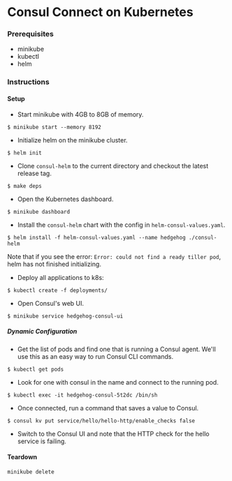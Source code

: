 # Consul Connect on Kubernetes

### Prerequisites
- minikube
- kubectl
- helm

### Instructions
#### Setup
* Start minikube with 4GB to 8GB of memory.

`$ minikube start --memory 8192`

* Initialize helm on the minikube cluster.

`$ helm init`

* Clone `consul-helm` to the current directory and checkout the latest release tag.

`$ make deps`

* Open the Kubernetes dashboard.

`$ minikube dashboard`

* Install the `consul-helm` chart with the config in `helm-consul-values.yaml`.

`$ helm install -f helm-consul-values.yaml --name hedgehog ./consul-helm`

Note that if you see the error: `Error: could not find a ready tiller pod`, helm has not finished initializing.

* Deploy all applications to k8s:

`$ kubectl create -f deployments/`

* Open Consul's web UI.

`$ minikube service hedgehog-consul-ui`

##### Dynamic Configuration
* Get the list of pods and find one that is running a Consul agent. 
We'll use this as an easy way to run Consul CLI commands.

`$ kubectl get pods`

* Look for one with consul in the name and connect to the running pod.

`$ kubectl exec -it hedgehog-consul-5t2dc /bin/sh`

* Once connected, run a command that saves a value to Consul.

`$ consul kv put service/hello/hello-http/enable_checks false`

* Switch to the Consul UI and note that the HTTP check for the hello service is failing.

#### Teardown
`minikube delete`